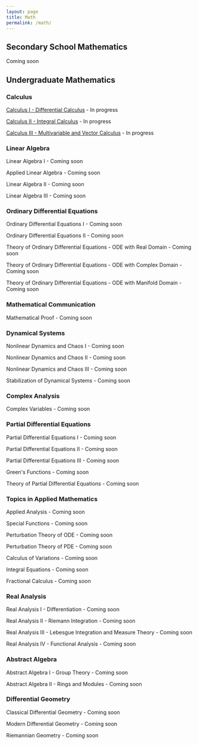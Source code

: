 ```yaml
---
layout: page
title: Math
permalink: /math/
---
```


## Secondary School Mathematics

Coming soon

## Undergraduate Mathematics
### Calculus
<a class="page-link" href="/calculus-I/">Calculus I - Differential Calculus</a> - In progress

<a class="page-link" href="/calculus-II/">Calculus II - Integral Calculus</a> - In progress

<a class="page-link" href="/calculus-III/">Calculus III - Multivariable and Vector Calculus</a> - In progress

### Linear Algebra
Linear Algebra I - Coming soon
<!--- <a class="page-link" href="/linear-algebra-I/"> Linear Algebra I </a> - In progress --->

Applied Linear Algebra - Coming soon
<!--- <a class="page-link" href="/appl-lin-alg/"> Applied Linear Algebra </a> - In progress --->

Linear Algebra II - Coming soon
<!--- <a class="page-link" href="/linear-algebra-II/"> Linear Algebra II </a> - In progress --->

Linear Algebra III - Coming soon
<!--- <a class="page-link" href="/linear-algebra-III/"> Linear Algebra III </a> - In progress --->

### Ordinary Differential Equations
Ordinary Differential Equations I - Coming soon
<!--- <a class="page-link" href="/ode-I/"> Ordinary Differential Equations I  </a> - In progress --->

Ordinary Differential Equations II - Coming soon
<!--- <a class="page-link" href="/ode-II/"> Ordinary Differential Equations II  </a> - In progress --->

Theory of Ordinary Differential Equations - ODE with Real Domain - Coming soon
<!--- <a class="page-link" href="/odet-real/"> Theory of Ordinary Differential Equations - ODE with Real Domain </a> - In progress ---> 

Theory of Ordinary Differential Equations - ODE with Complex Domain - Coming soon
<!--- <a class="page-link" href="/odet-complex/"> Theory of Ordinary Differential Equations - ODE with Complex Domain </a> - In progress --->

Theory of Ordinary Differential Equations - ODE with Manifold Domain - Coming soon
<!--- <a class="page-link" href="/odet-manifold/"> Theory of Ordinary Differential Equations - ODE with Manifold Domain </a> - In progress ---> 

### Mathematical Communication
Mathematical Proof - Coming soon
<!--- <a class="page-link" href="/mathematical-proof/"> Mathematical Proof  </a> - In progress --->

### Dynamical Systems
Nonlinear Dynamics and Chaos I - Coming soon
<!--- <a class="page-link" href="/nonlin-dyn-I/"> Nonlinear Dynamics and Chaos I </a> - In progress --->

Nonlinear Dynamics and Chaos II  - Coming soon
<!--- <a class="page-link" href="/nonlin-dyn-II/"> Nonlinear Dynamics and Chaos II </a> --->

Nonlinear Dynamics and  Chaos III - Coming soon
<!--- <a class="page-link" href="/nonlin-dyn-III/"> Nonlinear Dynamics and Chaos III </a> --->

Stabilization of Dynamical Systems - Coming soon
<!--- <a class="page-link" href="/nonlin-dyn-I/"> Stabilization of Dynamical Systems </a> --->

### Complex Analysis
Complex Variables - Coming soon
<!--- <a class="page-link" href="/complex-variables/"> Complex Variables </a> - In progress --->

### Partial Differential Equations
Partial Differential Equations I - Coming soon
<!--- <a class="page-link" href="/pde-I/"> Partial Differential Equations I  </a> - In progress --->

Partial Differential Equations II - Coming soon
<!--- <a class="page-link" href="/pde-II/"> Partial Differential Equations II  </a> - In progress --->

Partial Differential Equations III - Coming soon
<!--- <a class="page-link" href="/pde-III/"> Partial Differential Equations III  </a> --->

Green's Functions - Coming soon
<!--- <a class="page-link" href="/greens-functions/"> Green's Functions </a> - In progress --->

Theory of Partial Differential Equations - Coming soon
<!--- <a class="page-link" href="/pdet-I/"> Theory of Partial Differential Equations I </a> - In progress --->

### Topics in Applied Mathematics
Applied Analysis - Coming soon
<!--- <a class="page-link" href="/applied-analysis/"> Applied Analysis </a> - In progress --->

Special Functions - Coming soon
<!--- <a class="page-link" href="/special-functions/"> Special Functions </a> - In progress --->

Perturbation Theory of ODE - Coming soon
<!--- <a class="page-link" href="/asymptotic-analysis-I/"> Asymptotic Analysis I </a> - In progress --->

Perturbation Theory of PDE - Coming soon
<!--- <a class="page-link" href="/asymptotic-analysis-II/"> Asymptotic Analysis II  </a> - In progress --->

Calculus of Variations - Coming soon
<!--- <a class="page-link" href="/variational-calculus/"> Calculus of Variations </a> - In progress --->

Integral Equations - Coming soon
<!--- <a class="page-link" href="/integral-equations/"> Integral Equations </a> - In progress --->

Fractional Calculus - Coming soon
<!--- <a class="page-link" href="/fractional-calculus/"> Fractional Calculus </a> - In progress --->

### Real Analysis
Real Analysis I - Differentiation - Coming soon
<!--- <a class="page-link" href="/real-analysis-I/"> Real Analysis I </a> - In progress --->

Real Analysis II - Riemann Integration - Coming soon
<!--- <a class="page-link" href="/real-analysis-II/"> Real Analysis II </a> - In progress --->

Real Analysis III - Lebesgue Integration and Measure Theory - Coming soon
<!--- <a class="page-link" href="/real-analysis-II/"> Real Analysis III </a> - In progress --->

Real Analysis IV - Functional Analysis - Coming soon
<!--- <a class="page-link" href="/real-analysis-II/"> Real Analysis III </a> - In progress --->

### Abstract Algebra
Abstract Algebra I - Group Theory - Coming soon
<!--- <a class="page-link" href="/group-theory/"> Group Theory </a> - In progress --->

Abstract Algebra II - Rings and Modules - Coming soon
<!--- <a class="page-link" href="/rings-and-modules/"> Rings and Modules </a> - In progress --->

### Differential Geometry
Classical Differential Geometry - Coming soon
<!--- <a class="page-link" href="/classical-differential-geometry/"> Classical Differential Geometry  </a> - In progress --->

Modern Differential Geometry - Coming soon
<!--- <a class="page-link" href="/modern-differential-geometry/"> Modern Differential Geometry  </a> - In progress --->

Riemannian Geometry - Coming soon
<!--- <a class="page-link" href="/modern-differential-geometry/"> Modern Differential Geometry  </a> - In progress --->

<!---
## Graduate Mathematics

### Topology
### Number Theory
Coming soon
--->
